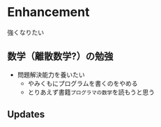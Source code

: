 # Enhancement

強くなりたい

## 数学（離散数学?）の勉強

- 問題解決能力を養いたい
  - やみくもにプログラムを書くのをやめる
  - とりあえず書籍`プログラマの数学`を読もうと思う

## Updates
